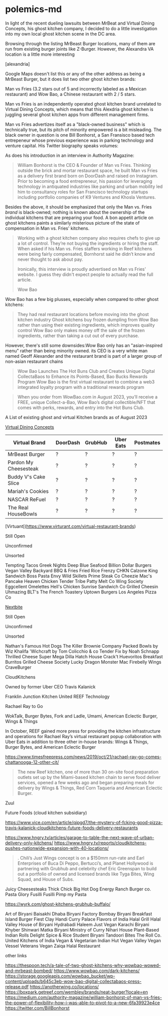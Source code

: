 # polemics-md

In light of the recent dueling lawsuits between MrBeat and Virtual Dining Concepts, his ghost kitchen company, I decided to do a little investigation into my own local ghost kitchen scene in the DC area.

Browsing through the listing MrBeast Burger locations, many of them are run from existing burger joints like Z-Burger. However, the Alexandra VA location is a little more interesting

[alexandria]

Google Maps doesn't list this or any of the other address as being a MrBeast Burger, but it does list two other ghost kitchen brands:

Man vs Fries (3.2 stars out of 5 and incorrectly labeled as a Mexican restaurant) and
Wow Bao, a Chinese restaurant with 2 / 5 stars.

Man vs Fries is an independently operated ghost kitchen brand unrelated to Virtual Dining Concepts, which means that this Alexdria ghost kitchen is juggling several ghost kitchen apps from different management firms.

Man vs Fries advertizes itself as a "black-owned business" which is technically true, but its pitch of minority empowered is a bit misleading. The black owner in question is one Bill Bonhorst, a San Fransisco based tech entrepeneur whose previous experience was in parking technology and venture capital. His Twitter biography speaks volumes:

As does his introduction in an interview in Authority Magazine:

>William Bonhorst is the CEO & Founder of Man vs Fries. Thinking outside the brick and mortar restaurant space, he built Man vs Fries as a delivery first brand born on DoorDash and raised on Instagram. Prior to becoming a food entrepreneur, his passion for leveraging technology in antiquated industries like parking and urban mobility led him to consultancy roles for San Francisco technology startups including portfolio companies of K9 Ventures and Khosla Ventures.
>
Besides the above, it should be emphasized that only the Man vs. Fries _brand_ is black-owned; nothing is known about the ownership of the individual kitchens that are preparing your food. A bon appetit article on ghost kitchens paints a similarly misterious picture of the state of compensation in Man vs. Fries' kitchens.

> Working with a ghost kitchen company also requires chefs to give up a lot of control. They’re not buying the ingredients or hiring the staff. When asked if his Man vs. Fries staffers working in Reef kitchens were being fairly compensated, Bornhorst said he didn’t know and never thought to ask about pay.
> 
> Ironically, this interview is proudly advertised on Man vs Fries' website. I guess they didn't expect people to actually read the full article.
> 
> 
> 
> Wow Bao

Wow Bao has a few big plusses, especially when compared to other ghost kitchens:
> They had real restaurant locations before moving into the ghost kitchen industry
> Ghost kitchens buy frozen dumpling from Wow Bao rather than using their existing ingredients, which improves quality control
> Wow Bao only makes money off the sale of the frozen ingredients, rather than taking a cut out of every purchase.
> 
However, there's still some downsides:Wow Bao only has an "asian-inspired menu" rather than being minority owned. its CEO is a very white man named Geoff Alexander and the restaurant brand is part of a larger group of non-asian restaurant chains


>Wow Bao Launches The Hot Buns Club and Creates
Unique Digital CollectaBaos to Enhance its
Points-Based, Bao Bucks Rewards Program
>Wow Bao is the first virtual restaurant to
combine a web3 integrated loyalty program with a traditional rewards program


> When you order from WowBao.com in August 2023, you’ll receive a FREE, unique Collect-a-Bao, Wow Bao’s digital collectible/NFT that comes with perks, rewards, and entry into the Hot Buns Club.

A List of existing ghost and virtual Kitchen brands as of August 2023

[Virtual Dining Concepts](https://joinvdc.com/brands/)

| Virtual Brand | DoorDash | GrubHub | Uber Eats | Postmates | 
| ----------- | -----------  | ----------- | -----------  | ----------- | 
| MrBeast Burger | ? | ? | ? | ? |
| Pardon My Cheesesteak | ? | ? | ? | ? |
| Buddy V's Cake Slice | ? | ? | ? | ? |
| Mariah's Cookies | ? | ? | ? | ? |
| NASCAR ReFuel | ? | ? | ? | ? |
| The Real HouseBowls | ? | ? | ? | ? |


[Virtuant[(https://www.virturant.com/virtual-restaurant-brands)

Still Open

Unconfirmed

Unsorted

Tempting Tacos
Greek Nights
Deep Blue Seafood
Billion Dollar Burgers
Vegan Valley
Backyard BBQ
& Fries
Fried Rice Frenzy
CHKN
Calzone King
Sandwich Boss
Pasta Envy
Wild Skillets
Prime Steak Co
Cheezie Mac's
Pancake Heaven
Chicken Tender Tribe
Patty Melt Co
Wing Society
Eggcellent Omelettes
Hell's Chicken
Sunrise Sandwich Co
Grilled Cheesin
Uhmazing BLT's
The French Toastery
Uptown Burgers
Los Angeles Pizza Co

[Nextbite](https://www.nextbite.io/brands/)

Still Open

Unconfirmed

Unsorted

Nathan's Famous Hot Dogs
The Killer Brownie Company
Packed Bowls by Wiz Khalifa
'Wichcraft by Tom Colicchio & co
Tender Fix by Noah Schnapp
Thrilled Cheese
Super Mega Dilla
Hatch House
Crack't
Huevoritos Breakfast Burritos
Grilled Cheese Society
Lucky Dragon
Monster Mac
Firebelly Wings
CraveBurger

CloudKitchens

Owned by former Uber CEO Travis Kalanick


Franklin Junction
Kitchen United
REEF Technology

Rachael Ray to Go

WokTalk, Burger Bytes, Fork and Ladle, Umami, American Eclectic Burger, Wings & Things

In October, REEF gained more press for providing the kitchen infrastructure and operations for Rachael Ray’s virtual restaurant popup collaboration with Uber Eats in addition to three other in-house brands: Wings & Things, Burger Bytes, and American Eclectic Burger

https://www.timesfreepress.com/news/2019/oct/21/rachael-ray-go-comes-chattanooga-12-other-cit/

> The new Reef kitchen, one of more than 30 on-site food preparation outlets set up by the Miami-based kitchen chain to serve food deliver services, opened a few weeks ago and began preparing meals for delivery by Wings & Things, Red Corn Taqueria and American Eclectic Burger.

Zuul

Future Foods (cloud kitchen subsidiary)


https://www.vice.com/en/article/qjpgd7/the-mystery-of-fcking-good-pizza-travis-kalanick-cloudkitchens-future-foods-delivery-restaurants

https://www.hngry.tv/articles/garage-to-table-the-next-wave-of-urban-delivery-only-kitchens/
https://www.hngry.tv/reports/cloudkitchens-pushes-nationwide-expansion-with-40-locations/
> . Chili’s Just Wings concept is on a $150mm run-rate and Earl Enterprises of Buca Di Peppo, Bertucci’s, and Planet Hollywood is partnering with Grubhub and celebrity chef Eric Greenspan to build out a portfolio of owned and licensed brands like Tyga Bites, Wing Squad, and House of Subs.


Juicy Cheesesteaks
Thick Chick
Big Hot Dog Energy
Ranch Burger co. 
Pasta Glory
Fusilli Fusilli
Pimp my Pasta 

https://wyrk.com/ghost-kitchens-grubhub-buffalo/

Art of Biryani
Baisakhi Dhaba
Biryani Factory
Bombay Biryani
Breakfast Island
Burger Fiest
Clay Handi
Curry Palace
Flavors of India
Halal Grill
Halal Valley
House of Biryani
Hydrabadi Haleem
Just Vegan
Karachi Biryani
Khyber Shinwari
Matka Biryani
Ministry of Curry
Nihari House
Plant-Based Indian
Rolls Delight
Spice & Rice
Student Biryani
Tandoori Bites
The Roll Co.
United Kitchens of India
Vegan & Vegetarian Indian Hut
Vegan Valley
Vegan Vessel
Veterans Vegan
Zaiqa Halal Restaurant

other links

https://thespoon.tech/a-tale-of-two-ghost-kitchens-why-wowbao-wowed-and-mrbeast-bombed/
https://www.wowbao.com/dark-kitchens/
https://storage.googleapis.com/wowbao_bucket/wp-content/uploads/b645c3eb-wow-bao-digital-collectabaos-press-release.pdf
https://anotherwing.co/locations/
https://boxpark.getreef.com/wembley/brands/neat-burger?locale=en
https://medium.com/authority-magazine/william-bonhorst-of-man-vs-fries-the-power-of-flexibility-how-i-was-able-to-pivot-to-a-new-6fa39923e4ce
https://twitter.com/BillBonhorst
